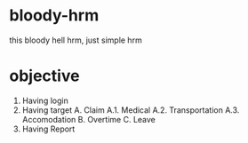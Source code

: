 # bloody-hrm
this bloody hell hrm, just simple hrm

# objective
1. Having login
2. Having target
	A. Claim
		A.1. Medical
		A.2. Transportation
		A.3. Accomodation
	B. Overtime
	C. Leave
3. Having Report